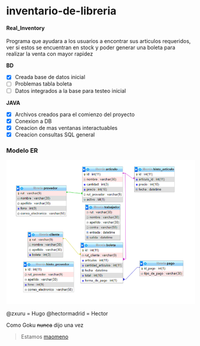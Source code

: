 # inventario-de-libreria

#### Real_Inventory

Programa que ayudara a los usuarios a encontrar sus articulos requeridos, ver si estos se encuentran en stock y poder generar una boleta para realizar la venta con mayor rapidez

__BD__
- [x] Creada base de datos inicial
- [ ] Problemas tabla boleta
- [ ] Datos integrados a la base para testeo inicial

__JAVA__
- [x] Archivos creados para el comienzo del proyecto
- [x] Conexion a DB 
- [x] Creacion de mas ventanas interactuables 
- [x] Creacion consultas SQL general 

### Modelo ER
![Modelo_ER](/Images/unknown.png)

@zxuru          = Hugo
@hectormadrid   = Hector

Como Goku ~~nunca~~ dijo una vez

> Estamos [maomeno](/Images/maomeno.jpg)
